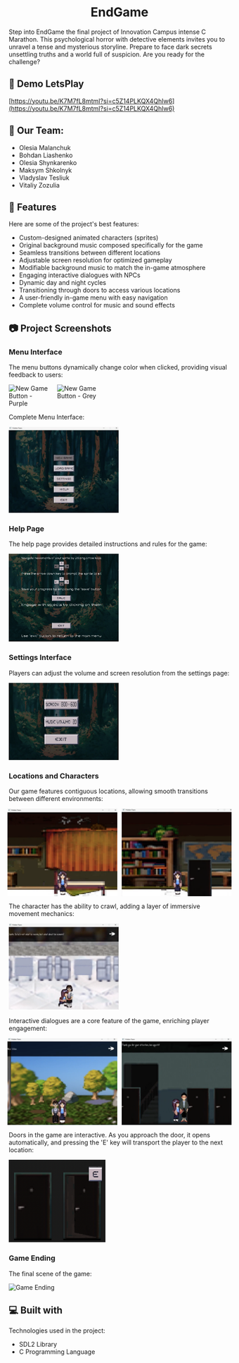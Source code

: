 <h1 align="center" id="title">EndGame</h1>


<p id="description">Step into EndGame the final project of Innovation Campus intense C Marathon. This psychological horror with detective elements invites you to unravel a tense and mysterious storyline. Prepare to face dark secrets unsettling truths and a world full of suspicion. Are you ready for the challenge?</p>

<h2>🚀 Demo LetsPlay</h2>

[https://youtu.be/K7M7fL8mtmI?si=c5Z14PLKQX4QhIw6](https://youtu.be/K7M7fL8mtmI?si=c5Z14PLKQX4QhIw6)

<h2>🐸 Our Team:</h2>

* Olesia Malanchuk
* Bohdan Liashenko
* Olesia Shynkarenko
* Maksym Shkolnyk
* Vladyslav Tesliuk
* Vitaliy Zozulia
  
<h2>🧐 Features</h2>

Here are some of the project's best features:

*   Custom-designed animated characters (sprites)
*   Original background music composed specifically for the game
*   Seamless transitions between different locations
*   Adjustable screen resolution for optimized gameplay
*   Modifiable background music to match the in-game atmosphere
*   Engaging interactive dialogues with NPCs
*   Dynamic day and night cycles
*   Transitioning through doors to access various locations
*   A user-friendly in-game menu with easy navigation
*   Complete volume control for music and sound effects

<h2>📷 Project Screenshots</h2>

<h3>Menu Interface</h3>
<p>The menu buttons dynamically change color when clicked, providing visual feedback to users:</p>
<div style="display: flex; gap: 10px;">
    <img src="resources/textures/buttons/menu/purple/new_game_button.png" alt="New Game Button - Purple" width="100">
    <img src="resources/textures/buttons/menu/grey/new_game_button.png" alt="New Game Button - Grey" width="100">
</div>
<p>Complete Menu Interface:</p>
<img src="EndGamePics/menu.png" alt="Full Menu View" width="250">

<h3>Help Page</h3>
<p>The help page provides detailed instructions and rules for the game:</p>
<img src="EndGamePics/help-page.png" alt="Help Page" width="250">

<h3>Settings Interface</h3>
<p>Players can adjust the volume and screen resolution from the settings page:</p>
<img src="EndGamePics/volume.png" alt="Settings Page" width="250">

<h3>Locations and Characters</h3>
<p>Our game features contiguous locations, allowing smooth transitions between different environments:</p>
<div style="display: flex; gap: 10px; justify-content: center;">
  <img src="/EndGamePics/main_bed.png" alt="Main Character in Bedroom" width="250">
    <img src="/EndGamePics/main.png" alt="Main Character" width="250">
</div>

<p>The character has the ability to crawl, adding a layer of immersive movement mechanics:</p>
<img src="/EndGamePics/sit.png" alt="Character Crawling" width="250">

<p>Interactive dialogues are a core feature of the game, enriching player engagement:</p>
<div style="display: flex; gap: 10px; justify-content: center;">
    <img src="/EndGamePics/gaden.png" alt="Garden Location with Interactive Dialogs" width="250">
    <img src="/EndGamePics/corridor.png" alt="Corridor Scene with Interactive Dialogs" width="250">
</div>

<p>Doors in the game are interactive. As you approach the door, it opens automatically, and pressing the 'E' key will transport the player to the next location:</p>
<img src="EndGamePics/door.png" alt="Interactive Door Mechanic" width="220">

<h3>Game Ending</h3>
<p>The final scene of the game:</p>
<img src="/EndGamePics/end.png" alt="Game Ending" width="230">

  
  
<h2>💻 Built with</h2>

Technologies used in the project:

*   SDL2 Library
*   C Programming Language

